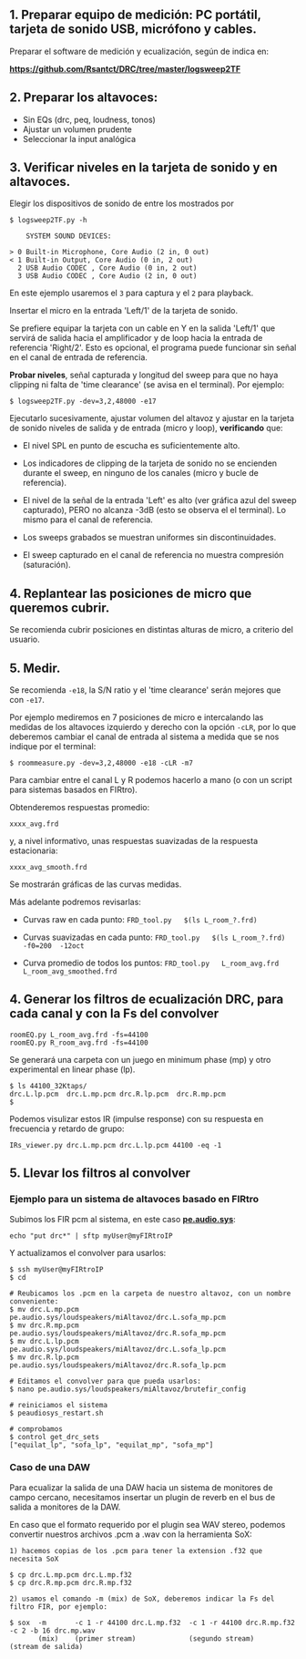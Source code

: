 ## 1. Preparar equipo de medición: PC portátil, tarjeta de sonido USB, micrófono y cables.

Preparar el software de medición y ecualización, según de indica en:

**https://github.com/Rsantct/DRC/tree/master/logsweep2TF**  

## 2. Preparar los altavoces:

- Sin EQs (drc, peq, loudness, tonos)
- Ajustar un volumen prudente
- Seleccionar la input analógica

## 3. Verificar niveles en la tarjeta de sonido y en altavoces.

Elegir los dispositivos de sonido de entre los mostrados por 

    $ logsweep2TF.py -h

        SYSTEM SOUND DEVICES:

    > 0 Built-in Microphone, Core Audio (2 in, 0 out)
    < 1 Built-in Output, Core Audio (0 in, 2 out)
      2 USB Audio CODEC , Core Audio (0 in, 2 out)
      3 USB Audio CODEC , Core Audio (2 in, 0 out)

En este ejemplo usaremos el `3` para captura y el `2` para playback.

Insertar el micro en la entrada 'Left/1' de la tarjeta de sonido.

Se prefiere equipar la tarjeta con un cable en Y en la salida 'Left/1' que servirá de salida hacia el amplificador y de loop hacia la entrada de referencia 'Right/2'. Esto es opcional, el programa puede funcionar sin señal en el canal de entrada de referencia.

**Probar niveles**, señal capturada y longitud del sweep para que no haya clipping ni falta de 'time clearance' (se avisa en el terminal). Por ejemplo:

    $ logsweep2TF.py -dev=3,2,48000 -e17

Ejecutarlo sucesivamente, ajustar volumen del altavoz y ajustar en la tarjeta de sonido niveles de salida y de entrada (micro y loop), **verificando** que:

- El nivel SPL en punto de escucha es suficientemente alto.

- Los indicadores de clipping de la tarjeta de sonido no se encienden durante el sweep, en ninguno de los canales (micro y bucle de referencia).

- El nivel de la señal de la entrada 'Left' es alto (ver gráfica azul del sweep capturado), PERO no alcanza -3dB (esto se observa el el terminal). Lo mismo para el canal de referencia.

- Los sweeps grabados se muestran uniformes sin discontinuidades.

- El sweep capturado en el canal de referencia no muestra compresión (saturación).


## 4. Replantear las posiciones de micro que queremos cubrir.

Se recomienda cubrir posiciones en distintas alturas de micro, a criterio del usuario.


## 5. Medir.
    
Se recomienda `-e18`, la S/N ratio y el 'time clearance' serán mejores que con `-e17`.

Por ejemplo mediremos en 7 posiciones de micro e intercalando las medidas de los altavoces izquierdo y derecho con la opción `-cLR`, por lo que deberemos cambiar el canal de entrada al sistema a medida que se nos indique por el terminal:

    $ roommeasure.py -dev=3,2,48000 -e18 -cLR -m7

Para cambiar entre el canal L y R podemos hacerlo a mano (o con un script para sistemas basados en FIRtro).

Obtenderemos respuestas promedio:

    xxxx_avg.frd

y, a nivel informativo, unas respuestas suavizadas de la respuesta estacionaria:

    xxxx_avg_smooth.frd

Se mostrarán gráficas de las curvas medidas.

Más adelante podremos revisarlas:

- Curvas raw en cada punto: `FRD_tool.py   $(ls L_room_?.frd)`

- Curvas suavizadas en cada punto: `FRD_tool.py   $(ls L_room_?.frd)  -f0=200  -12oct`

- Curva promedio de todos los puntos: `FRD_tool.py   L_room_avg.frd   L_room_avg_smoothed.frd`

## 4. Generar los filtros de ecualización DRC, para cada canal y con la Fs del convolver

    roomEQ.py L_room_avg.frd -fs=44100
    roomEQ.py R_room_avg.frd -fs=44100
    
Se generará una carpeta con un juego en minimum phase (mp) y otro experimental en linear phase (lp).

    $ ls 44100_32Ktaps/
    drc.L.lp.pcm  drc.L.mp.pcm drc.R.lp.pcm  drc.R.mp.pcm
    $ 


Podemos visulizar estos IR (impulse response) con su respuesta en frecuencia y retardo de grupo:

    IRs_viewer.py drc.L.mp.pcm drc.L.lp.pcm 44100 -eq -1
    

## 5. Llevar los filtros al convolver

### Ejemplo para un sistema de altavoces basado en **FIRtro**

Subimos los FIR pcm al sistema, en este caso **[pe.audio.sys](https://github.com/AudioHumLab/pe.audio.sys)**:
    
    echo "put drc*" | sftp myUser@myFIRtroIP
    
Y actualizamos el convolver para usarlos:

    $ ssh myUser@myFIRtroIP
    $ cd

    # Reubicamos los .pcm en la carpeta de nuestro altavoz, con un nombre conveniente:
    $ mv drc.L.mp.pcm pe.audio.sys/loudspeakers/miAltavoz/drc.L.sofa_mp.pcm
    $ mv drc.R.mp.pcm pe.audio.sys/loudspeakers/miAltavoz/drc.R.sofa_mp.pcm
    $ mv drc.L.lp.pcm pe.audio.sys/loudspeakers/miAltavoz/drc.L.sofa_lp.pcm
    $ mv drc.R.lp.pcm pe.audio.sys/loudspeakers/miAltavoz/drc.R.sofa_lp.pcm
    
    # Editamos el convolver para que pueda usarlos:
    $ nano pe.audio.sys/loudspeakers/miAltavoz/brutefir_config
    
    # reiniciamos el sistema
    $ peaudiosys_restart.sh
    
    # comprobamos
    $ control get_drc_sets
    ["equilat_lp", "sofa_lp", "equilat_mp", "sofa_mp"]


### Caso de una DAW

Para ecualizar la salida de una DAW hacia un sistema de monitores de campo cercano, necesitamos insertar un plugin de reverb en el bus de salida a monitores de la DAW.

En caso que el formato requerido por el plugin sea WAV stereo, podemos convertir nuestros archivos .pcm a .wav con la herramienta SoX:

    1) hacemos copias de los .pcm para tener la extension .f32 que necesita SoX

    $ cp drc.L.mp.pcm drc.L.mp.f32
    $ cp drc.R.mp.pcm drc.R.mp.f32

    2) usamos el comando -m (mix) de SoX, deberemos indicar la Fs del filtro FIR, por ejemplo:

    $ sox  -m       -c 1 -r 44100 drc.L.mp.f32  -c 1 -r 44100 drc.R.mp.f32  -c 2 -b 16 drc.mp.wav
           (mix)    (primer stream)             (segundo stream)            (stream de salida)




